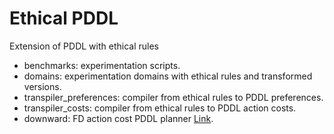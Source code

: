 # Ethical PDDL

Extension of PDDL with ethical rules

- benchmarks: experimentation scripts.
- domains: experimentation domains with ethical rules and transformed versions.
- transpiler_preferences: compiler from ethical rules to PDDL preferences.
- transpiler_costs: compiler from ethical rules to PDDL action costs.
- downward: FD action cost PDDL planner [Link](https://www.fast-downward.org/).